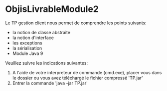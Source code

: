 # ObjisLivrableModule2
Le TP gestion client nous permet de comprendre les points suivants:
-  la notion de classe abstraite
- la notion d'interface
- les exceptions
- la sérialisation
- Module Java 9

Veuillez suivre les indications suivantes:
1. A l'aide de votre interpreteur de commande (cmd.exe), placer vous dans le dossier ou vous avez téléchargé le fichier compressé 'TP.jar'
2. Entrer la commande 'java -jar TP.jar'
